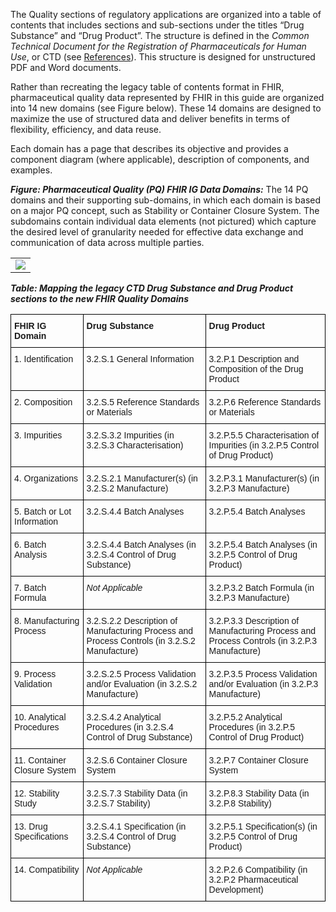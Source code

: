 The Quality sections of regulatory applications are organized into a table of contents that includes sections and sub-sections under the titles “Drug Substance” and “Drug Product”. The structure is defined in the *Common Technical Document for the Registration of Pharmaceuticals for Human Use*, or CTD (see [References](best_practices.html)). This structure is designed for unstructured PDF and Word documents.

Rather than recreating the legacy table of contents format in FHIR, pharmaceutical quality data represented by FHIR in this guide are organized into 14 new domains (see Figure below). These 14 domains are designed to maximize the use of structured data and deliver benefits in terms of flexibility, efficiency, and data reuse.

Each domain has a page that describes its objective and provides a component diagram (where applicable), description of components, and examples.

***Figure: Pharmaceutical Quality (PQ) FHIR IG Data Domains:*** The 14 PQ domains and their supporting sub-domains, in which each domain is based on a major PQ concept, such as Stability or Container Closure System. The subdomains contain individual data elements (not pictured) which capture the desired level of granularity needed for effective data exchange and communication of data across multiple parties.
<table><tr><td><img src="all-domains-dx-PQ.png" /></td></tr></table>

***Table: Mapping the legacy CTD Drug Substance and Drug Product sections to the new FHIR Quality Domains***
<style type="text/css">
.tg  {border-collapse:collapse;border-spacing:0;}
.tg td{border-color:black;border-style:solid;border-width:1px;font-family:Arial, sans-serif;font-size:14px;
  overflow:hidden;padding:10px 5px;word-break:normal;}
.tg th{border-color:black;border-style:solid;border-width:1px;font-family:Arial, sans-serif;font-size:14px;
  font-weight:normal;overflow:hidden;padding:10px 5px;word-break:normal;}
.tg .tg-0lax{text-align:left;vertical-align:top}
</style>
<table class="tg">
<thead>
  <tr>
    <th class="tg-0lax"><b>FHIR IG Domain</b></th>
    <th class="tg-0lax"><b>Drug Substance</b></th>
    <th class="tg-0lax"><b>Drug Product</b></th>
  </tr>
</thead>
<tbody>
  <tr>
    <td class="tg-0lax">1. Identification</td>
    <td class="tg-0lax">3.2.S.1 General Information</td>
    <td class="tg-0lax">3.2.P.1 Description and Composition of the Drug Product</td>
  </tr>
  <tr>
    <td class="tg-0lax">2. Composition</td>
    <td class="tg-0lax">3.2.S.5 Reference Standards or Materials</td>
    <td class="tg-0lax">3.2.P.6 Reference Standards or Materials</td>
  </tr>
  <tr>
    <td class="tg-0lax">3. Impurities</td>
    <td class="tg-0lax">3.2.S.3.2 Impurities (in 3.2.S.3 Characterisation)</td>
    <td class="tg-0lax">3.2.P.5.5 Characterisation of Impurities (in 3.2.P.5 Control of Drug Product)</td>
  </tr>
  <tr>
    <td class="tg-0lax">4. Organizations</td>
    <td class="tg-0lax">3.2.S.2.1 Manufacturer(s) (in 3.2.S.2 Manufacture)</td>
    <td class="tg-0lax">3.2.P.3.1 Manufacturer(s) (in 3.2.P.3 Manufacture)</td>
  </tr>
  <tr>
    <td class="tg-0lax">5. Batch or Lot Information</td>
    <td class="tg-0lax">3.2.S.4.4 Batch Analyses</td>
    <td class="tg-0lax">3.2.P.5.4 Batch Analyses</td>
  </tr>
  <tr>
    <td class="tg-0lax">6. Batch Analysis</td>
    <td class="tg-0lax">3.2.S.4.4 Batch Analyses (in 3.2.S.4 Control of Drug Substance)</td>
    <td class="tg-0lax">3.2.P.5.4 Batch Analyses (in 3.2.P.5 Control of Drug Product)</td>
  </tr>
  <tr>
    <td class="tg-0lax">7. Batch Formula</td>
    <td class="tg-0lax"><i>Not Applicable</i></td>
    <td class="tg-0lax">3.2.P.3.2 Batch Formula (in 3.2.P.3 Manufacture)</td>
  </tr>
  <tr>
    <td class="tg-0lax">8. Manufacturing Process</td>
    <td class="tg-0lax">3.2.S.2.2 Description of Manufacturing Process and Process Controls (in 3.2.S.2 Manufacture)</td>
    <td class="tg-0lax">3.2.P.3.3 Description of Manufacturing Process and Process Controls (in 3.2.P.3 Manufacture)</td>
  </tr>
  <tr>
    <td class="tg-0lax">9. Process Validation</td>
    <td class="tg-0lax">3.2.S.2.5 Process Validation and/or Evaluation (in 3.2.S.2 Manufacture)</td>
    <td class="tg-0lax">3.2.P.3.5 Process Validation and/or Evaluation (in 3.2.P.3 Manufacture)</td>
  </tr>
  <tr>
    <td class="tg-0lax">10. Analytical Procedures</td>
    <td class="tg-0lax">3.2.S.4.2 Analytical Procedures (in 3.2.S.4 Control of Drug Substance)</td>
    <td class="tg-0lax">3.2.P.5.2 Analytical Procedures (in 3.2.P.5 Control of Drug Product)</td>
  </tr>
  <tr>
    <td class="tg-0lax">11. Container Closure System</td>
    <td class="tg-0lax">3.2.S.6 Container Closure System</td>
    <td class="tg-0lax">3.2.P.7 Container Closure System</td>
  </tr>
  <tr>
    <td class="tg-0lax">12. Stability Study</td>
    <td class="tg-0lax">3.2.S.7.3 Stability Data (in 3.2.S.7 Stability)</td>
    <td class="tg-0lax">3.2.P.8.3 Stability Data (in 3.2.P.8 Stability)</td>
  </tr>
  <tr>
    <td class="tg-0lax">13. Drug Specifications</td>
    <td class="tg-0lax">3.2.S.4.1 Specification (in 3.2.S.4 Control of Drug Substance)</td>
    <td class="tg-0lax">3.2.P.5.1 Specification(s) (in 3.2.P.5 Control of Drug Product)</td>
  </tr>
  <tr>
    <td class="tg-0lax">14. Compatibility</td>
    <td class="tg-0lax"><i>Not Applicable</i></td>
    <td class="tg-0lax">3.2.P.2.6 Compatibility (in 3.2.P.2 Pharmaceutical Development)
</td>
  </tr>
</tbody>
</table>

